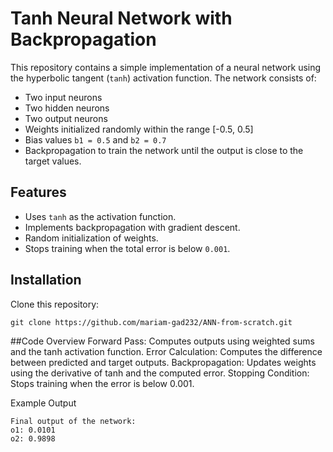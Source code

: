 # Tanh Neural Network with Backpropagation

This repository contains a simple implementation of a neural network using the hyperbolic tangent (`tanh`) activation function. The network consists of:
- Two input neurons
- Two hidden neurons
- Two output neurons
- Weights initialized randomly within the range [-0.5, 0.5]
- Bias values `b1 = 0.5` and `b2 = 0.7`
- Backpropagation to train the network until the output is close to the target values.

## Features
- Uses `tanh` as the activation function.
- Implements backpropagation with gradient descent.
- Random initialization of weights.
- Stops training when the total error is below `0.001`.

## Installation
Clone this repository:
```
git clone https://github.com/mariam-gad232/ANN-from-scratch.git
```

##Code Overview
Forward Pass: Computes outputs using weighted sums and the tanh activation function.
Error Calculation: Computes the difference between predicted and target outputs.
Backpropagation: Updates weights using the derivative of tanh and the computed error.
Stopping Condition: Stops training when the error is below 0.001.

Example Output
```
Final output of the network:
o1: 0.0101
o2: 0.9898
```







